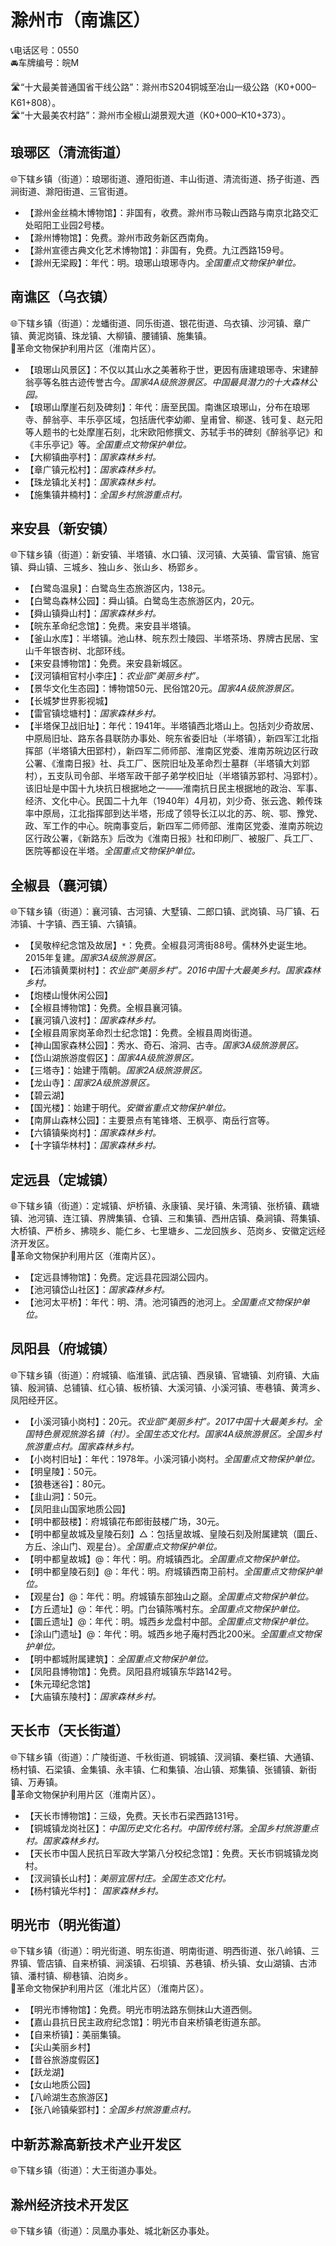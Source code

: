 # 滁州市（南谯区）  
📞电话区号：0550  
🚘车牌编号：皖M  
  
🛣️“十大最美普通国省干线公路”：滁州市S204铜城至冶山一级公路（K0+000–K61+808）。   
🛣️“十大最美农村路”：滁州市全椒山湖景观大道（K0+000–K10+373）。   

## 琅琊区（清流街道）  
🌐下辖乡镇（街道）：琅琊街道、遵阳街道、丰山街道、清流街道、扬子街道、西涧街道、滁阳街道、三官街道。    
  
* 【滁州金丝楠木博物馆】：非国有，收费。滁州市马鞍山西路与南京北路交汇处昭阳工业园2号楼。   
* 【滁州博物馆】：免费。滁州市政务新区西南角。   
* 【滁州宣德古典文化艺术博物馆】：非国有，免费。九江西路159号。   
* 【滁州无梁殿】：年代：明。琅琊山琅琊寺内。*全国重点文物保护单位。*  

## 南谯区（乌衣镇）  
🌐下辖乡镇（街道）：龙蟠街道、同乐街道、银花街道、乌衣镇、沙河镇、章广镇、黄泥岗镇、珠龙镇、大柳镇、腰铺镇、施集镇。    
🚩革命文物保护利用片区（淮南片区）。   
  
* 【琅琊山风景区】：不仅以其山水之美著称于世，更因有唐建琅琊寺、宋建醉翁亭等名胜古迹传誉古今。*国家4A级旅游景区。中国最具潜力的十大森林公园。*  
* 【琅琊山摩崖石刻及碑刻】：年代：唐至民国。南谯区琅琊山，分布在琅琊寺、醉翁亭、丰乐亭区域，包括唐代李幼卿、皇甫曾、柳遂、钱可复、赵元阳等人题书的七处摩崖石刻，北宋欧阳修撰文、苏轼手书的碑刻《醉翁亭记》和《丰乐亭记》等。*全国重点文物保护单位。*  
* 【大柳镇曲亭村】：*国家森林乡村。*  
* 【章广镇元松村】：*国家森林乡村。*  
* 【珠龙镇北关村】：*国家森林乡村。*  
* 【施集镇井楠村】：*全国乡村旅游重点村。*  

## 来安县（新安镇）  
🌐下辖乡镇（街道）：新安镇、半塔镇、水口镇、汊河镇、大英镇、雷官镇、施官镇、舜山镇、三城乡、独山乡、张山乡、杨郢乡。    
  
* 【白鹭岛温泉】：白鹭岛生态旅游区内，138元。   
* 【白鹭岛森林公园】：舜山镇。白鹭岛生态旅游区内，20元。   
* 【舜山镇舜山村】：*国家森林乡村。*  
* 【皖东革命纪念馆】：免费。来安县半塔镇。   
* 【釜山水库】：半塔镇。池山林、皖东烈士陵园、半塔茶场、界牌古民居、宝山千年银杏树、北部环线。   
* 【来安县博物馆】：免费。来安县新城区。   
* 【汊河镇相官村小李庄】：*农业部“美丽乡村”。*  
* 【景华文化生态园】：博物馆50元、民俗馆20元。*国家4A级旅游景区。*  
* 【长城梦世界影视城】  
* 【雷官镇埝塘村】：*国家森林乡村。*  
* 【半塔保卫战旧址】：年代：1941年。半塔镇西北塔山上。包括刘少奇故居、中原局旧址、路东各县联防办事处、皖东省委旧址（半塔镇），新四军江北指挥部（半塔镇大田郢村），新四军二师师部、淮南区党委、淮南苏皖边区行政公署、《淮南日报》社、兵工厂、医院旧址及革命烈士墓群（半塔镇大刘郢村），五支队司令部、半塔军政干部子弟学校旧址（半塔镇苏郢村、冯郢村）。该旧址是中国十九块抗日根据地之一——淮南抗日民主根据地的政治、军事、经济、文化中心。民国二十九年（1940年）4月初，刘少奇、张云逸、赖传珠率中原局，江北指挥部到达半塔，形成了领导长江以北的苏、皖、鄂、豫党、政、军工作的中心。皖南事变后，新四军二师师部、淮南区党委、淮南苏皖边区行政公署，《新路东》后改为《淮南日报》社和印刷厂、被服厂、兵工厂、医院等都设在半塔。*全国重点文物保护单位。*  

## 全椒县（襄河镇）  
🌐下辖乡镇（街道）：襄河镇、古河镇、大墅镇、二郎口镇、武岗镇、马厂镇、石沛镇、十字镇、西王镇、六镇镇。    
  
* 【吴敬梓纪念馆及故居】`*`：免费。全椒县河湾街88号。儒林外史诞生地。2015年复建。*国家3A级旅游景区。*  
* 【石沛镇黄栗树村】：*农业部“美丽乡村”。2016中国十大最美乡村。国家森林乡村。*  
* 【炮楼山慢休闲公园】  
* 【全椒县博物馆】：免费。全椒县襄河镇。   
* 【襄河镇八波村】：*国家森林乡村。*  
* 【全椒县周家岗革命烈士纪念馆】：免费。全椒县周岗街道。   
* 【神山国家森林公园】：秀水、奇石、溶洞、古寺。*国家3A级旅游景区。*  
* 【岱山湖旅游度假区】：*国家4A级旅游景区。*  
* 【三塔寺】：始建于隋朝。*国家2A级旅游景区。*  
* 【龙山寺】：*国家2A级旅游景区。*  
* 【碧云湖】  
* 【国光楼】：始建于明代。*安徽省重点文物保护单位。*  
* 【南屏山森林公园】：主要景点有笔锋塔、王枫亭、南岳行宫等。   
* 【六镇镇柴岗村】：*国家森林乡村。*  
* 【十字镇华林村】：*国家森林乡村。*  

## 定远县（定城镇）  
🌐下辖乡镇（街道）：定城镇、炉桥镇、永康镇、吴圩镇、朱湾镇、张桥镇、藕塘镇、池河镇、连江镇、界牌集镇、仓镇、三和集镇、西卅店镇、桑涧镇、蒋集镇、大桥镇、严桥乡、拂晓乡、能仁乡、七里塘乡、二龙回族乡、范岗乡、安徽定远经济开发区。    
🚩革命文物保护利用片区（淮南片区）。   
  
* 【定远县博物馆】：免费。定远县花园湖公园内。   
* 【池河镇岱山社区】：*国家森林乡村。*  
* 【池河太平桥】：年代：明、清。池河镇西的池河上。*全国重点文物保护单位。*  

## 凤阳县（府城镇）  
🌐下辖乡镇（街道）：府城镇、临淮镇、武店镇、西泉镇、官塘镇、刘府镇、大庙镇、殷涧镇、总铺镇、红心镇、板桥镇、大溪河镇、小溪河镇、枣巷镇、黄湾乡、凤阳经开区。   
  
* 【小溪河镇小岗村】：20元。*农业部“美丽乡村”。2017中国十大最美乡村。全国特色景观旅游名镇（村）。全国生态文化村。国家4A级旅游景区。全国乡村旅游重点村。国家森林乡村。*  
* 【小岗村旧址】：年代：1978年。小溪河镇小岗村。*全国重点文物保护单位。*  
* 【明皇陵】：50元。   
* 【狼巷迷谷】：80元。   
* 【韭山洞】：50元。   
* 【凤阳韭山国家地质公园】  
* 【明中都鼓楼】：府城镇花布郎街鼓楼广场，30元。   
* 【明中都皇故城及皇陵石刻】△：包括皇故城、皇陵石刻及附属建筑（圜丘、方丘、涂山门、观星台）。*全国重点文物保护单位。*  
* 【明中都皇故城】@：年代：明。府城镇西北。*全国重点文物保护单位。*  
* 【明中都皇陵石刻】@：年代：明。府城镇西南卫前村。*全国重点文物保护单位。*  
* 【观星台】@：年代：明。府城镇东部独山之巅。*全国重点文物保护单位。*  
* 【方丘遗址】@：年代：明。门台镇陈嘴村东。*全国重点文物保护单位。*  
* 【圜丘遗址】@：年代：明。城西乡龙盘村中部。*全国重点文物保护单位。*  
* 【涂山门遗址】@：年代：明。城西乡地子庵村西北200米。*全国重点文物保护单位。*  
* 【明中都城附属建筑】：*全国重点文物保护单位。*  
* 【凤阳县博物馆】：免费。凤阳县府城镇东华路142号。   
* 【朱元璋纪念馆】  
* 【大庙镇东陵村】：*国家森林乡村。*  

## 天长市（天长街道）  
🌐下辖乡镇（街道）：广陵街道、千秋街道、铜城镇、汊涧镇、秦栏镇、大通镇、杨村镇、石梁镇、金集镇、永丰镇、仁和集镇、冶山镇、郑集镇、张铺镇、新街镇、万寿镇。    
🚩革命文物保护利用片区（淮南片区）。   
  
* 【天长市博物馆】：三级，免费。天长市石梁西路131号。   
* 【铜城镇龙岗社区】：*中国历史文化名村。中国传统村落。全国乡村旅游重点村。国家森林乡村。*  
* 【天长市中国人民抗日军政大学第八分校纪念馆】：免费。天长市铜城镇龙岗村。   
* 【汊涧镇长山村】：*美丽宜居村庄。全国生态文化村。*  
* 【杨村镇光华村】： *国家森林乡村。*  

## 明光市（明光街道）  
🌐下辖乡镇（街道）：明光街道、明东街道、明南街道、明西街道、张八岭镇、三界镇、管店镇、自来桥镇、涧溪镇、石坝镇、苏巷镇、桥头镇、女山湖镇、古沛镇、潘村镇、柳巷镇、泊岗乡。    
🚩革命文物保护利用片区（淮北片区）（淮南片区）。   
  
* 【明光市博物馆】：免费。明光市明法路东侧抹山大道西侧。   
* 【嘉山县抗日民主政府纪念馆】：明光市自来桥镇老街道东部。   
* 【自来桥镇】：美丽集镇。   
* 【尖山美丽乡村】  
* 【昔谷旅游度假区】  
* 【跃龙湖】  
* 【女山地质公园】  
* 【八岭湖生态旅游区】  
* 【张八岭镇柴郢村】：*全国乡村旅游重点村。*  

## 中新苏滁高新技术产业开发区  
🌐下辖乡镇（街道）：大王街道办事处。  

## 滁州经济技术开发区  
🌐下辖乡镇（街道）：凤凰办事处、城北新区办事处。 